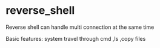 # reverse_shell
Reverse shell
can handle multi connection at the same time 

Basic features: system travel through cmd
                ,ls
                ,copy files 
                
